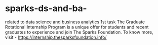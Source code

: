 # sparks-ds-and-ba-
related to data science and business analytics 1st task
The Graduate Rotational Internship Program is a unique offer for students and recent graduates to experience and join The Sparks Foundation.
To know more, visit - https://internship.thesparksfoundation.info/
